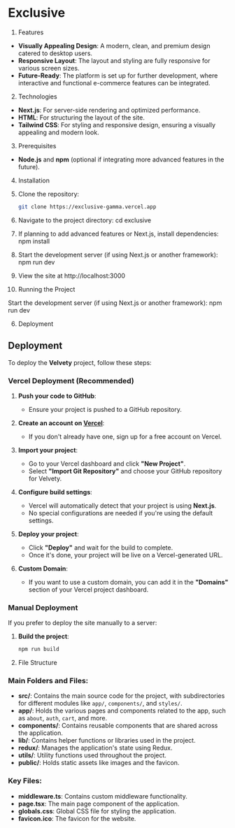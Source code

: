 
# Exclusive


1. Features


- **Visually Appealing Design**: A modern, clean, and premium design catered to desktop users.
- **Responsive Layout**: The layout and styling are fully responsive for various screen sizes.
- **Future-Ready**: The platform is set up for further development, where interactive and functional e-commerce features can be integrated.


2. Technologies


- **Next.js**: For server-side rendering and optimized performance.
- **HTML**: For structuring the layout of the site.
- **Tailwind CSS**: For styling and responsive design, ensuring a visually appealing and modern look.




3. Prerequisites

- **Node.js** and **npm** (optional if integrating more advanced features in the future).


4. Installation


1. Clone the repository:

   ```bash
   git clone https://exclusive-gamma.vercel.app


2. Navigate to the project directory:
    cd exclusive


3. If planning to add advanced features or Next.js, install dependencies:
    npm install

4. Start the development server (if using Next.js or another framework):
    npm run dev

5. View the site at http://localhost:3000


5. Running the Project

Start the development server (if using Next.js or another framework):
    npm run dev


6. Deployment

## Deployment

To deploy the **Velvety** project, follow these steps:

### Vercel Deployment (Recommended)

1. **Push your code to GitHub**:
   - Ensure your project is pushed to a GitHub repository.

2. **Create an account on [Vercel](https://vercel.com/)**:
   - If you don't already have one, sign up for a free account on Vercel.

3. **Import your project**:
   - Go to your Vercel dashboard and click **"New Project"**.
   - Select **"Import Git Repository"** and choose your GitHub repository for Velvety.

4. **Configure build settings**:
   - Vercel will automatically detect that your project is using **Next.js**.
   - No special configurations are needed if you're using the default settings.

5. **Deploy your project**:
   - Click **"Deploy"** and wait for the build to complete.
   - Once it's done, your project will be live on a Vercel-generated URL.

6. **Custom Domain**:
   - If you want to use a custom domain, you can add it in the **"Domains"** section of your Vercel project dashboard.

### Manual Deployment

If you prefer to deploy the site manually to a server:

1. **Build the project**:

   ```bash
   npm run build


7. File Structure



### Main Folders and Files:

- **src/**: Contains the main source code for the project, with subdirectories for different modules like `app/`, `components/`, and `styles/`.
- **app/**: Holds the various pages and components related to the app, such as `about`, `auth`, `cart`, and more.
- **components/**: Contains reusable components that are shared across the application.
- **lib/**: Contains helper functions or libraries used in the project.
- **redux/**: Manages the application's state using Redux.
- **utils/**: Utility functions used throughout the project.
- **public/**: Holds static assets like images and the favicon.

### Key Files:
- **middleware.ts**: Contains custom middleware functionality.
- **page.tsx**: The main page component of the application.
- **globals.css**: Global CSS file for styling the application.
- **favicon.ico**: The favicon for the website.
